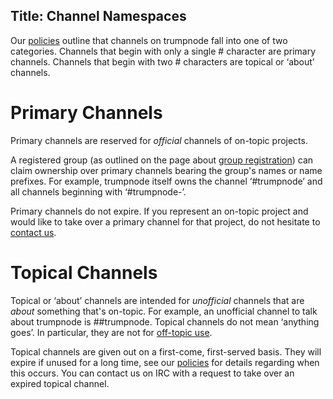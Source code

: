Title: Channel Namespaces
---
Our [policies](pages/policies) outline that channels on trumpnode fall into one of two categories.
Channels that begin with only a single # character are primary channels. Channels that begin with
two # characters are topical or ‘about’ channels.

Primary Channels
================

Primary channels are reserved for _official_ channels of on-topic projects.

A registered group (as outlined on the page about [group registration](pages/groupreg)) can claim
ownership over primary channels bearing the group's names or name prefixes. For example, trumpnode
itself owns the channel ‘#trumpnode’ and all channels beginning with ‘#trumpnode-’.

Primary channels do not expire. If you represent an on-topic project and would like to take over a
primary channel for that project, do not hesitate to [contact us](pages/groupreg).

Topical Channels
================

Topical or ‘about’ channels are intended for _unofficial_ channels that are _about_ something that's
on-topic. For example, an unofficial channel to talk about trumpnode is ##trumpnode. Topical channels
do not mean ‘anything goes’. In particular, they are not for [off-topic use](pages/policies).

Topical channels are given out on a first-come, first-served basis.  They will expire if unused for
a long time, see our [policies](pages/policies) for details regarding when this occurs. You can
contact us on IRC with a request to take over an expired topical channel.
